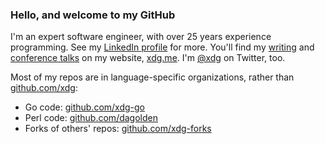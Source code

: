 ### Hello, and welcome to my GitHub

I'm an expert software engineer, with over 25 years experience programming.  See my [LinkedIn profile](https://www.linkedin.com/in/davidagolden/) for more.
You'll find my [writing](https://xdg.me/writing/) and [conference talks](https://xdg.em/talks/) on my website, [xdg.me](https://xdg.me/).  I'm [@xdg](https://twitter.com/xdg) on Twitter, too.

Most of my repos are in language-specific organizations, rather than [github.com/xdg](https://github.com/xdg):

* Go code: [github.com/xdg-go](https://github.com/xdg-go)
* Perl code: [github.com/dagolden](https://github.com/dagolden)
* Forks of others' repos: [github.com/xdg-forks](https://github.com/xdg-forks)

